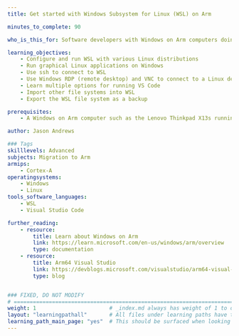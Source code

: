 ```yaml
---
title: Get started with Windows Subsystem for Linux (WSL) on Arm

minutes_to_complete: 90 

who_is_this_for: Software developers with Windows on Arm computers doing Linux or cloud native development.

learning_objectives:
    - Configure and run WSL with various Linux distributions
    - Run graphical Linux applications on Windows
    - Use ssh to connect to WSL
    - Use Windows RDP (remote desktop) and VNC to connect to a Linux desktop
    - Learn multiple options for running VS Code
    - Import other file systems into WSL
    - Export the WSL file system as a backup

prerequisites:
    - A Windows on Arm computer such as the Lenovo Thinkpad X13s running Windows 11. 

author: Jason Andrews

### Tags
skilllevels: Advanced
subjects: Migration to Arm
armips:
    - Cortex-A
operatingsystems:
    - Windows
    - Linux
tools_software_languages:
    - WSL
    - Visual Studio Code

further_reading:
    - resource:
        title: Learn about Windows on Arm
        link: https://learn.microsoft.com/en-us/windows/arm/overview
        type: documentation
    - resource:
        title: Arm64 Visual Studio
        link: https://devblogs.microsoft.com/visualstudio/arm64-visual-studio/
        type: blog


### FIXED, DO NOT MODIFY
# ================================================================================
weight: 1                       # _index.md always has weight of 1 to order correctly
layout: "learningpathall"       # All files under learning paths have this same wrapper
learning_path_main_page: "yes"  # This should be surfaced when looking for related content. Only set for _index.md of learning path content.
---
```

